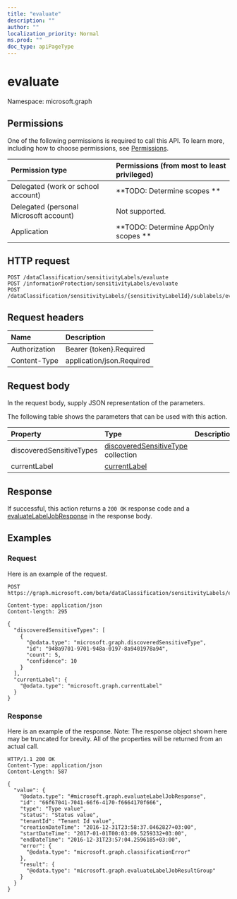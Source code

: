 ```yaml
---
title: "evaluate"
description: ""
author: ""
localization_priority: Normal
ms.prod: ""
doc_type: apiPageType
---
```


# evaluate

Namespace: microsoft.graph



## Permissions
One of the following permissions is required to call this API. To learn more, including how to choose permissions, see [Permissions](/concepts/permissions-reference.md).

|Permission type|Permissions (from most to least privileged)|
|:---|:---|
|Delegated (work or school account)|**TODO: Determine scopes **|
|Delegated (personal Microsoft account)|Not supported.|
|Application|**TODO: Determine AppOnly scopes **|

## HTTP request
<!-- {
  "blockType": "ignored"
}
-->
``` http
POST /dataClassification/sensitivityLabels/evaluate
POST /informationProtection/sensitivityLabels/evaluate
POST /dataClassification/sensitivityLabels/{sensitivityLabelId}/sublabels/evaluate
```

## Request headers
|Name|Description|
|:---|:---|
|Authorization|Bearer {token}.Required|
|Content-Type|application/json.Required|

## Request body
In the request body, supply JSON representation of the parameters.

The following table shows the parameters that can be used with this action.

|Property|Type|Description|
|:---|:---|:---|
|discoveredSensitiveTypes|[discoveredSensitiveType](../resources/discoveredsensitivetype.md) collection||
|currentLabel|[currentLabel](../resources/currentlabel.md)||



## Response
If successful, this action returns a `200 OK` response code and a [evaluateLabelJobResponse](../resources/evaluatelabeljobresponse.md) in the response body.

## Examples

### Request
Here is an example of the request.
<!-- {
  "blockType": "request",
  "name": "sensitivitylabel_evaluate"
}
-->
``` http
POST https://graph.microsoft.com/beta/dataClassification/sensitivityLabels/evaluate

Content-type: application/json
Content-length: 295

{
  "discoveredSensitiveTypes": [
    {
      "@odata.type": "microsoft.graph.discoveredSensitiveType",
      "id": "948a9701-9701-948a-0197-8a9401978a94",
      "count": 5,
      "confidence": 10
    }
  ],
  "currentLabel": {
    "@odata.type": "microsoft.graph.currentLabel"
  }
}
```

### Response
Here is an example of the response. Note: The response object shown here may be truncated for brevity. All of the properties will be returned from an actual call.
<!-- {
  "blockType": "response",
  "truncated": true,
  "@odata.type": "microsoft.graph.evaluatelabeljobresponse"
}
-->
``` http
HTTP/1.1 200 OK
Content-Type: application/json
Content-Length: 587

{
  "value": {
    "@odata.type": "#microsoft.graph.evaluateLabelJobResponse",
    "id": "66f67041-7041-66f6-4170-f6664170f666",
    "type": "Type value",
    "status": "Status value",
    "tenantId": "Tenant Id value",
    "creationDateTime": "2016-12-31T23:58:37.0462827+03:00",
    "startDateTime": "2017-01-01T00:03:09.5259332+03:00",
    "endDateTime": "2016-12-31T23:57:04.2596185+03:00",
    "error": {
      "@odata.type": "microsoft.graph.classificationError"
    },
    "result": {
      "@odata.type": "microsoft.graph.evaluateLabelJobResultGroup"
    }
  }
}
```

